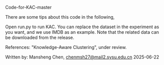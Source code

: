 Code-for-KAC-master

There are some tips about this code in the following,

Open run.py to run KAC. You can replace the dataset in the experiment as you want, and we use IMDB as an example. Note that the related data can be downloaded from the release.

References: "Knowledge-Aware Clustering", under review.

Written by: Mansheng Chen, chenmsh27@mail2.sysu.edu.cn 2025-06-22
